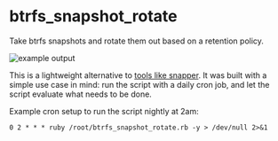 # btrfs_snapshot_rotate
Take btrfs snapshots and rotate them out based on a retention policy.

![example output](http://markmcb.com/wp-content/uploads/2015/08/btrfs_rotate.png)

This is a lightweight alternative to [tools like snapper](http://snapper.io/). It was built with a simple use case in mind: run the script with a daily cron job, and let the script evaluate what needs to be done.

Example cron setup to run the script nightly at 2am:

``0 2 * * * ruby /root/btrfs_snapshot_rotate.rb -y > /dev/null 2>&1``
